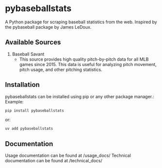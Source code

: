 # pybaseballstats

A Python package for scraping baseball statistics from the web. Inspired by the pybaseball package by James LeDoux.

## Available Sources

1. Baseball Savant
    - This source provides high quality pitch-by-pitch data for all MLB games since 2015. This data is useful for analyzing pitch movement, pitch usage, and other pitching statistics.

## Installation

pybaseballstats can be installed using pip or any other package manager.:
Example:

```bash
pip install pybaseballstats
```

or:

```bash
uv add pybaseballstats
```

## Documentation

Usage documentation can be found at /usage_docs/
Technical documentation can be found at /technical_docs/
